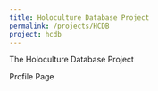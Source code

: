 ```yaml
---
title: Holoculture Database Project	
permalink: /projects/HCDB
project: hcdb
---
```


The Holoculture Database Project

Profile Page